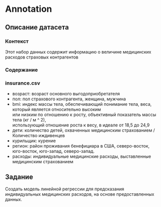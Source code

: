 # Annotation

## Описание датасета

### Контекст

Этот набор данных содержит информацию о величине медицинских расходов страховых контрагентов

### Содержание

### insurance.csv

- возраст: возраст основного выгодоприобретателя
- пол: пол страхового контрагента, женщина, мужчина
- bmi: индекс массы тела, обеспечивающий понимание тела, веса, который является относительно высоким  
  или низким по отношению к росту, объективный показатель массы тела (кг / м ^ 2),  
  использующий отношение роста к весу, в идеале от 18,5 до 24,9
- дети: количество детей, охваченных медицинским страхованием / Количество иждивенцев
- курильщик: курение
- регион: район проживания бенефициара в США, северо-восток, юго-восток, юго-запад, северо-запад.
- расходы: индивидуальные медицинские расходы, выставленные медицинским страхованием

## Задание

Создать модель линейной регрессии для предсказания индивидуальных медицинских расходов, на основе предоставленных данных.